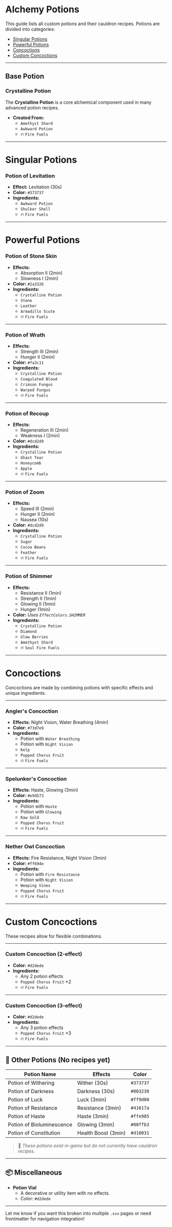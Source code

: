 <script>
  import CustomItem from '$lib/components/CustomItem.svelte';
  import ItemRecipe from '$lib/components/ItemRecipe.svelte';
  import CustomRecipe from '$lib/components/CustomRecipe.svelte';
</script>

# Alchemy Potions

This guide lists all custom potions and their cauldron recipes. Potions are divided into categories:

- [Singular Potions](#Singular-Potions)
- [Powerful Potions](#Powerful-Potions)
- [Concoctions](#Concoctions)
- [Custom Concoctions](#Custom-Concoctions)

---

## Base Potion

### Crystalline Potion

The **Crystalline Potion** is a core alchemical component used in many advanced potion recipes.

<CustomItem name="crystalline_potion" size="large"/>

- **Created From:**
  - `Amethyst Shard`
  - `Awkward Potion`
  - 🔥 `Fire Fuels`

---

# Singular Potions

### Potion of Levitation

- **Effect:** Levitation (30s)
- **Color:** `#373737`
- **Ingredients:**
  - `Awkward Potion`
  - `Shulker Shell`
  - 🔥 `Fire Fuels`

---

# Powerful Potions

### Potion of Stone Skin

- **Effects:**
  - Absorption II (2min)
  - Slowness I (2min)
- **Color:** `#2a3326`
- **Ingredients:**
  - `Crystalline Potion`
  - `Stone`
  - `Leather`
  - `Armadillo Scute`
  - 🔥 `Fire Fuels`

---

### Potion of Wrath

- **Effects:**
  - Strength III (2min)
  - Hunger II (2min)
- **Color:** `#fa3c11`
- **Ingredients:**
  - `Crystalline Potion`
  - `Coagulated Blood`
  - `Crimson Fungus`
  - `Warped Fungus`
  - 🔥 `Fire Fuels`

---

### Potion of Recoup

- **Effects:**
  - Regeneration III (2min)
  - Weakness I (2min)
- **Color:** `#dcd2d9`
- **Ingredients:**
  - `Crystalline Potion`
  - `Ghast Tear`
  - `Honeycomb`
  - `Apple`
  - 🔥 `Fire Fuels`

---

### Potion of Zoom

- **Effects:**
  - Speed III (2min)
  - Hunger II (2min)
  - Nausea (10s)
- **Color:** `#dcd2d9`
- **Ingredients:**
  - `Crystalline Potion`
  - `Sugar`
  - `Cocoa Beans`
  - `Feather`
  - 🔥 `Fire Fuels`

---

### Potion of Shimmer

- **Effects:**
  - Resistance II (1min)
  - Strength II (1min)
  - Glowing II (1min)
  - Hunger (1min)
- **Color:** *Uses `EffectColors.SHIMMER`*
- **Ingredients:**
  - `Crystalline Potion`
  - `Diamond`
  - `Glow Berries`
  - `Amethyst Shard`
  - 🔥 `Soul Fire Fuels`

---

# Concoctions

Concoctions are made by combining potions with specific effects and unique ingredients.

---

### Angler's Concoction

- **Effects:** Night Vision, Water Breathing (4min)
- **Color:** `#73d7e9`
- **Ingredients:**
  - Potion with `Water Breathing`
  - Potion with `Night Vision`
  - `Kelp`
  - `Popped Chorus Fruit`
  - 🔥 `Fire Fuels`

---

### Spelunker's Concoction

- **Effects:** Haste, Glowing (3min)
- **Color:** `#e9d573`
- **Ingredients:**
  - Potion with `Haste`
  - Potion with `Glowing`
  - `Raw Gold`
  - `Popped Chorus Fruit`
  - 🔥 `Fire Fuels`

---

### Nether Owl Concoction

- **Effects:** Fire Resistance, Night Vision (3min)
- **Color:** `#ff694e`
- **Ingredients:**
  - Potion with `Fire Resistance`
  - Potion with `Night Vision`
  - `Weeping Vines`
  - `Popped Chorus Fruit`
  - 🔥 `Fire Fuels`

---

# Custom Concoctions

These recipes allow for flexible combinations.

---

### Custom Concoction (2-effect)

- **Color:** `#d2dede`
- **Ingredients:**
  - Any 2 potion effects
  - `Popped Chorus Fruit` ×2
  - 🔥 `Fire Fuels`

---

### Custom Concoction (3-effect)

- **Color:** `#d2dede`
- **Ingredients:**
  - Any 3 potion effects
  - `Popped Chorus Fruit` ×3
  - 🔥 `Fire Fuels`

---

## 🧪 Other Potions (No recipes yet)

| Potion Name             | Effects                                 | Color        |
|-------------------------|-----------------------------------------|--------------|
| Potion of Withering     | Wither (30s)                            | `#373737`    |
| Potion of Darkness      | Darkness (30s)                          | `#003230`    |
| Potion of Luck          | Luck (3min)                             | `#ff9d00`    |
| Potion of Resistance    | Resistance (3min)                       | `#41617a`    |
| Potion of Haste         | Haste (3min)                            | `#ffe985`    |
| Potion of Bioluminescence | Glowing (3min)                       | `#00ffb3`    |
| Potion of Constitution  | Health Boost (3min)                     | `#d10031`    |

> 🔧 *These potions exist in-game but do not currently have cauldron recipes.*

---

## 📦 Miscellaneous

- **Potion Vial**  
  - A decorative or utility item with no effects.  
  - Color: `#d2dede`

---

Let me know if you want this broken into multiple `.svx` pages or need frontmatter for navigation integration!
